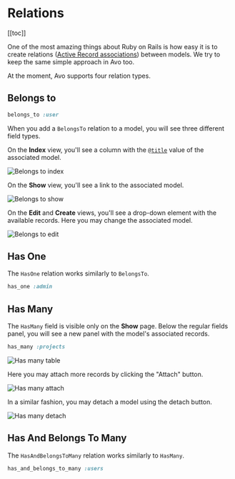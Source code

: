 # Relations

[[toc]]

One of the most amazing things about Ruby on Rails is how easy it is to create relations ([Active Record associations](https://guides.rubyonrails.org/association_basics.html)) between models. We try to keep the same simple approach in Avo too.

At the moment, Avo supports four relation types.

## Belongs to

```ruby
belongs_to :user
```

When you add a `BelongsTo` relation to a model, you will see three different field types.

On the **Index** view, you'll see a column with the [`@title`](http://localhost:3011/0.1/resources.html#setting-the-title-of-the-resource) value of the associated model.

<img :src="$withBase('/assets/img/relations/belongs-to-index.jpg')" alt="Belongs to index" class="border" />

On the **Show** view, you'll see a link to the associated model.

<img :src="$withBase('/assets/img/relations/belongs-to-show.jpg')" alt="Belongs to show" class="border" />

On the **Edit** and **Create** views, you'll see a drop-down element with the available records. Here you may change the associated model.

<img :src="$withBase('/assets/img/relations/belongs-to-edit.jpg')" alt="Belongs to edit" class="border" />

## Has One

The `HasOne` relation works similarly to `BelongsTo`.

```ruby
has_one :admin
```

## Has Many

The `HasMany` field is visible only on the **Show** page. Below the regular fields panel, you will see a new panel with the model's associated records.

```ruby
has_many :projects
```

<img :src="$withBase('/assets/img/relations/has-many-table.jpg')" alt="Has many table" class="border" />

Here you may attach more records by clicking the "Attach" button.

<img :src="$withBase('/assets/img/relations/has-many-attach-modal.jpg')" alt="Has many attach" class="border" />

In a similar fashion, you may detach a model using the detach button.

<img :src="$withBase('/assets/img/relations/has-many-detach.jpg')" alt="Has many detach" class="border" />

## Has And Belongs To Many

The `HasAndBelongsToMany` relation works similarly to `HasMany`.

```ruby
has_and_belongs_to_many :users
```